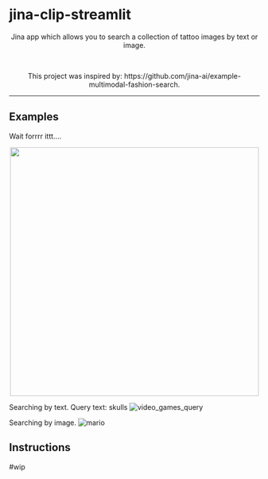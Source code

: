 # jina-clip-streamlit

<div>
    <p align="center">
        Jina app which allows you to search a collection of tattoo images by text or image.
    </p>
    <br>
    <p align="center">
        This project was inspired by: 
        https://github.com/jina-ai/example-multimodal-fashion-search.
    </p>
</div>

----
## Examples
Wait forrrr ittt....
<p align="center">
  <a href=docs/usage/workstitle.jpg>
    <img src="docs/usage/workstitle.jpg" width="500">
  </a>
</p>

Searching by text.
Query text: skulls
![video_games_query](docs/usage/usage_skulls.jpg)

Searching by image.
![mario](docs/usage/usage_image_mario.jpg)

## Instructions
#wip